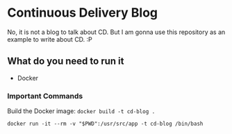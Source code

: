 # Continuous Delivery Blog

No, it is not a blog to talk about CD. But I am gonna use this repository as an example to write about CD.
:P

## What do you need to run it

- Docker

### Important Commands

Build the Docker image: `docker build -t cd-blog .`

`docker run -it --rm -v "$PWD":/usr/src/app -t cd-blog /bin/bash`
